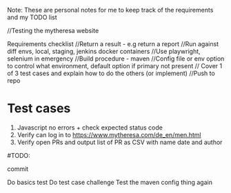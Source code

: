 Note: These are personal notes for me to keep track of the requirements and my TODO list

//Testing the mytheresa website

Requirements checklist
//Return a result - e.g return a report
//Run against diff envs, local, staging, jenkins docker containers
//Use playwright, selenium in emergency
//Build procedure - maven
//Config file or env option to control what environment, default option if primary not present
// Cover 1 of 3 test cases and explain how to do the others (or implement)
//Push to repo


# Test cases

1. Javascript no errors + check expected status code
2. Verify can log in to https://www.mytheresa.com/de_en/men.html
3. Verify open PRs and output list of PR as CSV with name date and author


#TODO:


commit


Do basics test
Do test case challenge
Test the maven config thing again

